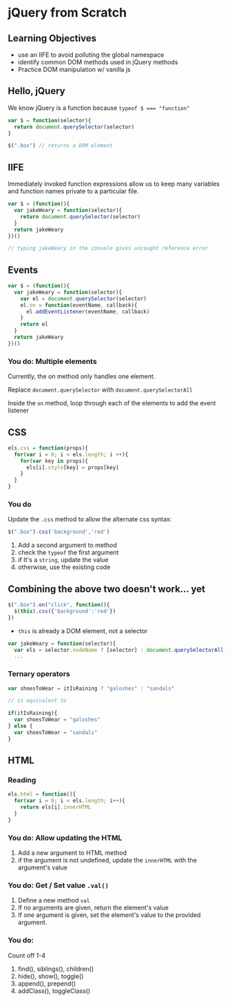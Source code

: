 ---
---

# jQuery from Scratch

## Learning Objectives

- use an IIFE to avoid polluting the global namespace
- identify common DOM methods used in jQuery methods
- Practice DOM manipulation w/ vanilla js

## Hello, jQuery

We know jQuery is a function because `typeof $ === "function"`

```js
var $ = function(selector){
  return document.querySelector(selector)
}

$(".box") // returns a DOM element
```

## IIFE

Immediately invoked function expressions allow us to keep many variables
and function names private to a particular file.

```js
var $ = (function(){
  var jakeWeary = function(selector){
    return document.querySelector(selector)
  }
  return jakeWeary
})()

// typing jakeWeary in the console gives uncaught reference error
```

## Events

```js
var $ = (function(){
  var jakeWeary = function(selector){
    var el = document.querySelector(selector)
    el.on = function(eventName, callback){
      el.addEventListener(eventName, callback)
    }
    return el
  }
  return jakeWeary
})()
```

### You do: Multiple elements

Currently, the on method only handles one element.

Replace `document.querySelector` with `document.querySelectorAll`

Inside the `on` method, loop through each of the elements to add
the event listener

## CSS

```js
els.css = function(props){
  for(var i = 0; i < els.length; i ++){
    for(var key in props){
      els[i].style[key] = props[key]
    }
  }
}
```

### You do

Update the `.css` method to allow the alternate css syntax:

```js
$(".box").css('background','red')
```

1. Add a second argument to method
2. check the `typeof` the first argument
3. if It's a `string`, update the value
4. otherwise, use the existing code

## Combining the above two doesn't work... yet

```js
$(".box").on("click", function(){
  $(this).css({'background':'red'})
})
```

- `this` is already a DOM element, not a selector

```js
var jakeWeary = function(selector){
  var els = selector.nodeName ? [selector] : document.querySelectorAll(selector)
  ...
```

### Ternary operators

```js
var shoesToWear = itIsRaining ? "galoshes" : "sandals"

// is equivalent to

if(itIsRaining){
  var shoesToWear = "galoshes"
} else {
  var shoesToWear = "sandals"
}
```

## HTML

### Reading

```js
els.html = function(){
  for(var i = 0; i < els.length; i++){
    return els[i].innerHTML
  }
}
```

### You do: Allow updating the HTML

1. Add a new argument to HTML method
1. if the argument is not undefined, update the `innerHTML` with the argument's value

### You do: Get / Set value `.val()`

1. Define a new method `val`
1. If no arguments are given, return the element's value
1. If one argument is given, set the element's value to the provided argument.

### You do:

Count off 1-4

1. find(), siblings(), children()
1. hide(), show(), toggle()
1. append(), prepend()
1. addClass(), toggleClass()

